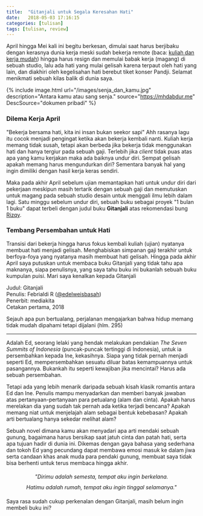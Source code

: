 ```yaml
---
title:  "Gitanjali untuk Segala Keresahan Hati"
date:   2018-05-03 17:16:15
categories: [tulisan]
tags: [tulisan, review]
---
```


April hingga Mei kali ini begitu berkesan, dimulai saat harus berjibaku dengan kerasnya dunia kerja meski sudah bekerja remote (baca: [kuliah dan kerja mudah](https://mhdabdur.me/kuliah-dan-kerja.html)) hingga harus resign dan memulai babak kerja (magang) di sebuah studio, lalu ada hati yang mulai gelisah karena terpaut oleh hati yang lain, dan diakhiri oleh kegelisahan hati berebut tiket konser Pandji. Selamat menikmati sebuah kilas balik di dunia saya.

{% include image.html url="/images/senja_dan_kamu.jpg" description="Antara kamu atau sang senja." source="https://mhdabdur.me" DescSource="dokumen pribadi" %}

### Dilema Kerja April
"Bekerja bersama hati, kita ini insan bukan seekor sapi"
Ahh rasanya lagu itu cocok menjadi pengingat ketika akan bekerja kembali nanti. Kuliah kerja memang tidak susah, tetapi akan berbeda jika bekerja tidak menggunakan hati dan hanya tergiur pada sebuah gaji. Terlebih jika *client* tidak puas atas apa yang kamu kerjakan maka ada baiknya undur diri. Sempat gelisah apakah memang harus mengundurkan diri? Sementara banyak hal yang ingin dimiliki dengan hasil kerja keras sendiri.

Maka pada akhir April sebelum ujian memantapkan hati untuk undur diri dari pekerjaan meskipun masih tertarik dengan sebuah gaji dan memutuskan untuk magang pada sebuah studio desain untuk menggali ilmu lebih dalam lagi. Satu minggu sebelum undur diri, sebuah buku sebagai proyek "1 bulan 1 buku" dapat terbeli dengan judul buku **Gitanjali** atas rekomendasi bung [Rizqy](https://rizqy.me).

### Tembang Persembahan untuk Hati
Transisi dari bekerja hingga harus fokus kembali kuliah (ujian) nyatanya membuat hati menjadi gelisah. Menghabiskan simpanan gaji terakhir untuk berfoya-foya yang nyatanya masih membuat hati gelisah. Hingga pada akhir April saya putuskan untuk membaca buku Gitanjali yang tidak tahu apa maknanya, siapa penulisnya, yang saya tahu buku ini bukanlah sebuah buku kumpulan puisi. Mari saya kenalkan kepada Gitanjali

Judul: Gitanjali<br />
Penulis: Febrialdi R ([@edelweisbasah](https://twitter.com/edelweisbasah))<br />
Penerbit: mediakita<br />
Cetakan pertama, 2018<br />

Sejauh apa pun bertualang, perjalanan mengajarkan bahwa hidup memang tidak mudah dipahami tetapi dijalani (hlm. 295)

****

Adalah Ed, seorang lelaki yang hendak melakukan pendakian *The Seven Summits of Indonesia* (puncak-puncak tertinggi di Indonesia), untuk ia persembahkan kepada Ine, kekasihnya. Siapa yang tidak pernah menjadi seperti Ed, mempersembahkan sesuatu diluar batas kemampuannya untuk pasangannya. Bukankah itu seperti kewajiban jika mencintai? Harus ada sebuah persembahan.

Tetapi ada yang lebih menarik daripada sebuah kisah klasik romantis antara Ed dan Ine. Penulis mampu menyadarkan dan memberi banyak jawaban atas pertanyaan-pertanyaan para petualang (alam dan cinta). Apakah harus merelakan dia yang sudah tak pernah ada ketika terjadi bencana? Apakah memang niat untuk menjelajah alam sebagai bentuk kebebasan? Apakah arti bertualang hanya sekedar melihat alam?

Sebuah novel dimana kamu akan menyadari apa arti mendaki sebuah gunung, bagaimana harus bersikap saat jatuh cinta dan patah hati, serta apa tujuan hadir di dunia ini. Dikemas dengan gaya bahasa yang sederhana dan tokoh Ed yang pecundang dapat membawa emosi masuk ke dalam jiwa serta candaan khas anak muda para pendaki gunung, membuat saya tidak bisa berhenti untuk terus membaca hingga akhir.

<center style="line-height:2em;font-style:italic">"Dirimu adalah semesta, tempat aku ingin berkelana.<br/>
Hatimu adalah rumah, tempat aku ingin tinggal selamanya."</center>

Saya rasa sudah cukup perkenalan dengan Gitanjali, masih belum ingin membeli buku ini?
